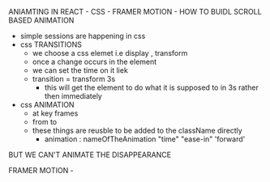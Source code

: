 ANIAMTING IN REACT
    - CSS
    - FRAMER MOTION
    - HOW TO BUIDL SCROLL BASED ANIMATION 

- simple sessions are happening in css
- css TRANSITIONS
    - we choose a css elemet i.e  display , transform
    - once a change occurs in the element
    - we can set the time on it liek 
    - transition = transform 3s 
        - this will get the element to do what it is supposed to in 3s rather then immediately 
- css ANIMATION 
    - at key frames 
    - from to 
    - these things are reusble to be added to the className directly
        - animation : nameOfTheAnimation "time" "ease-in" 'forward' 

BUT WE CAN'T ANIMATE THE DISAPPEARANCE


FRAMER MOTION
    - 



